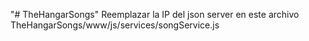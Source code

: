 "# TheHangarSongs" 
Reemplazar la IP del json server en este archivo
TheHangarSongs/www/js/services/songService.js